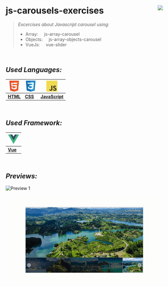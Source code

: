 
# **js-carousels-exercises**    <img height="25" align="right" src="https://img.shields.io/badge/Made%20with-Markdown-1f425f.svg">

> _Excercises about Javascript carousel using:_
> - Array: &nbsp; &nbsp; js-array-carousel
> - Objects: &nbsp; &nbsp; js-array-objects-carousel
> - VueJs: &nbsp; &nbsp; vue-slider


<br/>


## *_Used Languages:_*

|<img align="center" src="https://github.com/ValerioGc/ValerioGc/blob/64e651615d68fb71ddfe78c747f2913d1ec29607/assets/skills&tools/skills/html.svg" width="36" height="36" alt="HTML5" />|<img align="center" src="https://github.com/ValerioGc/ValerioGc/blob/64e651615d68fb71ddfe78c747f2913d1ec29607/assets/skills&tools/skills/css.svg" width="36" height="36" align="center" alt="CSS3" /> |  <img align="center" src="https://github.com/ValerioGc/ValerioGc/blob/64e651615d68fb71ddfe78c747f2913d1ec29607/assets/skills&tools/skills/javascript.svg" width="36" height="36" align="center" alt="Javascript">|
|--|--|--|
| [**HTML**](https://developer.mozilla.org/en-US/docs/Glossary/HTML5) | [**CSS**](https://developer.mozilla.org/en-US/docs/Web/CSS) | [**JavaScript**](https://developer.mozilla.org/en-US/docs/Web/JavaScript) |

<br />

## *_Used Framework:_*

|<img align="center" src="https://github.com/ValerioGc/ValerioGc/blob/64e651615d68fb71ddfe78c747f2913d1ec29607/assets/skills&tools/frameworks/vue.svg" width="36" height="36" alt="VueJs" />|
|--|
| [**Vue**](https://vuejs.org/) | 

<br />

## *_Previews:_*

![Preview 1](/previews/js-array-carousel.gif)


![Preview 2 e 3](/previews/carousel.gif)
